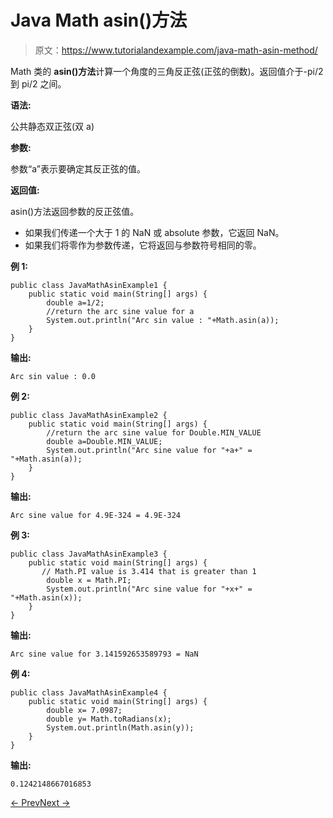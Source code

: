 # Java Math asin()方法

> 原文：<https://www.tutorialandexample.com/java-math-asin-method/>

Math 类的 **asin()方法**计算一个角度的三角反正弦(正弦的倒数)。返回值介于-pi/2 到 pi/2 之间。

**语法:**

公共静态双正弦(双 a)

**参数:**

参数“a”表示要确定其反正弦的值。

**返回值:**

asin()方法返回参数的反正弦值。

*   如果我们传递一个大于 1 的 NaN 或 absolute 参数，它返回 NaN。
*   如果我们将零作为参数传递，它将返回与参数符号相同的零。

**例 1:**

```
public class JavaMathAsinExample1 {
    public static void main(String[] args) {
        double a=1/2;
        //return the arc sine value for a
        System.out.println("Arc sin value : "+Math.asin(a));
    }
}
```

**输出:**

```
Arc sin value : 0.0
```

**例 2:**

```
public class JavaMathAsinExample2 {
    public static void main(String[] args) {
        //return the arc sine value for Double.MIN_VALUE
        double a=Double.MIN_VALUE;
        System.out.println("Arc sine value for "+a+" = "+Math.asin(a));
    }
}
```

**输出:**

```
Arc sine value for 4.9E-324 = 4.9E-324
```

**例 3:**

```
public class JavaMathAsinExample3 {
    public static void main(String[] args) {
       // Math.PI value is 3.414 that is greater than 1
        double x = Math.PI;
        System.out.println("Arc sine value for "+x+" = "+Math.asin(x));
    }
}
```

**输出:**

```
Arc sine value for 3.141592653589793 = NaN
```

**例 4:**

```
public class JavaMathAsinExample4 {
    public static void main(String[] args) {
        double x= 7.0987;
        double y= Math.toRadians(x);
        System.out.println(Math.asin(y));
    }
}
```

**输出:**

```
0.1242148667016853
```

[← Prev](https://www.tutorialandexample.com/java-math-addexact-method/)[Next →](https://www.tutorialandexample.com/java-math-atan-method/)